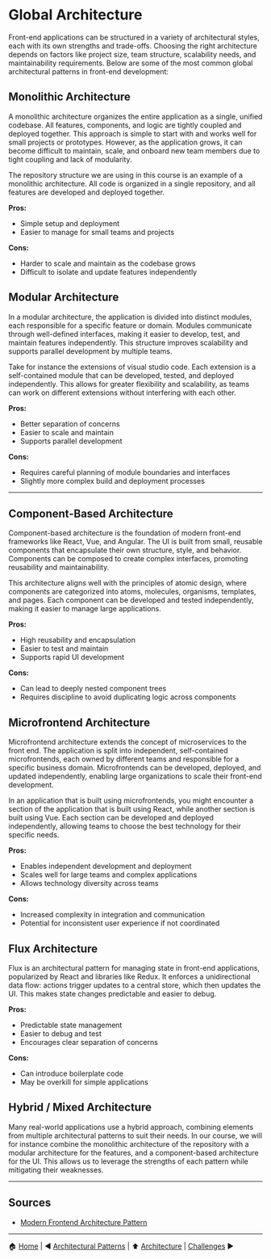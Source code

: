 # Global Architecture

Front-end applications can be structured in a variety of architectural styles, each with its own strengths and trade-offs. Choosing the right architecture depends on factors like project size, team structure, scalability needs, and maintainability requirements. Below are some of the most common global architectural patterns in front-end development:

## Monolithic Architecture

A monolithic architecture organizes the entire application as a single, unified codebase. All features, components, and logic are tightly coupled and deployed together. This approach is simple to start with and works well for small projects or prototypes. However, as the application grows, it can become difficult to maintain, scale, and onboard new team members due to tight coupling and lack of modularity.

The repository structure we are using in this course is an example of a monolithic architecture. All code is organized in a single repository, and all features are developed and deployed together.

**Pros:**

- Simple setup and deployment
- Easier to manage for small teams and projects

**Cons:**

- Harder to scale and maintain as the codebase grows
- Difficult to isolate and update features independently

## Modular Architecture

In a modular architecture, the application is divided into distinct modules, each responsible for a specific feature or domain. Modules communicate through well-defined interfaces, making it easier to develop, test, and maintain features independently. This structure improves scalability and supports parallel development by multiple teams.

Take for instance the extensions of visual studio code. Each extension is a self-contained module that can be developed, tested, and deployed independently. This allows for greater flexibility and scalability, as teams can work on different extensions without interfering with each other.

**Pros:**  

- Better separation of concerns
- Easier to scale and maintain  
- Supports parallel development

**Cons:**  

- Requires careful planning of module boundaries and interfaces
- Slightly more complex build and deployment processes

---

## Component-Based Architecture

Component-based architecture is the foundation of modern front-end frameworks like React, Vue, and Angular. The UI is built from small, reusable components that encapsulate their own structure, style, and behavior. Components can be composed to create complex interfaces, promoting reusability and maintainability.

This architecture aligns well with the principles of atomic design, where components are categorized into atoms, molecules, organisms, templates, and pages. Each component can be developed and tested independently, making it easier to manage large applications.

**Pros:**  

- High reusability and encapsulation
- Easier to test and maintain  
- Supports rapid UI development

**Cons:**  

- Can lead to deeply nested component trees
- Requires discipline to avoid duplicating logic across components

## Microfrontend Architecture

Microfrontend architecture extends the concept of microservices to the front end. The application is split into independent, self-contained microfrontends, each owned by different teams and responsible for a specific business domain. Microfrontends can be developed, deployed, and updated independently, enabling large organizations to scale their front-end development.

In an application that is built using microfrontends, you might encounter a section of the application that is built using React, while another section is built using Vue. Each section can be developed and deployed independently, allowing teams to choose the best technology for their specific needs.

**Pros:**  

- Enables independent development and deployment  
- Scales well for large teams and complex applications  
- Allows technology diversity across teams

**Cons:**  

- Increased complexity in integration and communication  
- Potential for inconsistent user experience if not coordinated

## Flux Architecture

Flux is an architectural pattern for managing state in front-end applications, popularized by React and libraries like Redux. It enforces a unidirectional data flow: actions trigger updates to a central store, which then updates the UI. This makes state changes predictable and easier to debug.

**Pros:**  

- Predictable state management  
- Easier to debug and test  
- Encourages clear separation of concerns

**Cons:**  

- Can introduce boilerplate code  
- May be overkill for simple applications

## Hybrid / Mixed Architecture

Many real-world applications use a hybrid approach, combining elements from multiple architectural patterns to suit their needs. In our course, we will for instance combine the monolithic architecture of the repository with a modular architecture for the features, and a component-based architecture for the UI. This allows us to leverage the strengths of each pattern while mitigating their weaknesses.

---

## Sources

- [Modern Frontend Architecture Pattern](https://blog.logrocket.com/guide-modern-frontend-architecture-patterns/)

---

:house: [Home](../README.md) | :arrow_backward: [Architectural Patterns](./architectural-patterns.md) | :arrow_up:
[Architecture](./README.md) | [Challenges](./challenges.md) :arrow_forward:
